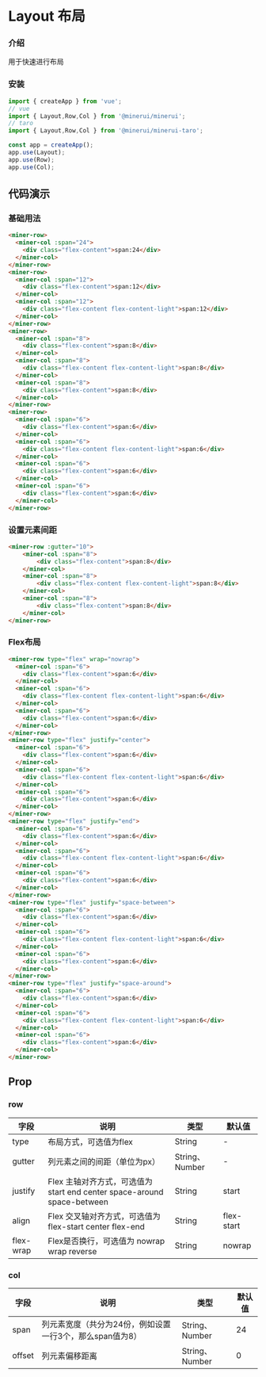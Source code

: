 # Layout 布局

### 介绍

用于快速进行布局

### 安装

``` javascript
import { createApp } from 'vue';
// vue
import { Layout,Row,Col } from '@minerui/minerui';
// taro
import { Layout,Row,Col } from '@minerui/minerui-taro';

const app = createApp();
app.use(Layout);
app.use(Row);
app.use(Col);
```

## 代码演示

### 基础用法

```html
<miner-row>
  <miner-col :span="24">
    <div class="flex-content">span:24</div>
  </miner-col>
</miner-row>
<miner-row>
  <miner-col :span="12">
    <div class="flex-content">span:12</div>
  </miner-col>
  <miner-col :span="12">
    <div class="flex-content flex-content-light">span:12</div>
  </miner-col>
</miner-row>
<miner-row>
  <miner-col :span="8">
    <div class="flex-content">span:8</div>
  </miner-col>
  <miner-col :span="8">
    <div class="flex-content flex-content-light">span:8</div>
  </miner-col>
  <miner-col :span="8">
    <div class="flex-content">span:8</div>
  </miner-col>
</miner-row>
<miner-row>
  <miner-col :span="6">
    <div class="flex-content">span:6</div>
  </miner-col>
  <miner-col :span="6">
    <div class="flex-content flex-content-light">span:6</div>
  </miner-col>
  <miner-col :span="6">
    <div class="flex-content">span:6</div>
  </miner-col>
  <miner-col :span="6">
    <div class="flex-content">span:6</div>
  </miner-col>
</miner-row>
```

### 设置元素间距

```html
<miner-row :gutter="10">
    <miner-col :span="8">
        <div class="flex-content">span:8</div>
    </miner-col>
    <miner-col :span="8">
        <div class="flex-content flex-content-light">span:8</div>
    </miner-col>
    <miner-col :span="8">
        <div class="flex-content">span:8</div>
    </miner-col>
</miner-row>   
```
### Flex布局

```html
<miner-row type="flex" wrap="nowrap">
  <miner-col :span="6">
    <div class="flex-content">span:6</div>
  </miner-col>
  <miner-col :span="6">
    <div class="flex-content flex-content-light">span:6</div>
  </miner-col>
  <miner-col :span="6">
    <div class="flex-content">span:6</div>
  </miner-col>
</miner-row>
<miner-row type="flex" justify="center">
  <miner-col :span="6">
    <div class="flex-content">span:6</div>
  </miner-col>
  <miner-col :span="6">
    <div class="flex-content flex-content-light">span:6</div>
  </miner-col>
  <miner-col :span="6">
    <div class="flex-content">span:6</div>
  </miner-col>
</miner-row>
<miner-row type="flex" justify="end">
  <miner-col :span="6">
    <div class="flex-content">span:6</div>
  </miner-col>
  <miner-col :span="6">
    <div class="flex-content flex-content-light">span:6</div>
  </miner-col>
  <miner-col :span="6">
    <div class="flex-content">span:6</div>
  </miner-col>
</miner-row>
<miner-row type="flex" justify="space-between">
  <miner-col :span="6">
    <div class="flex-content">span:6</div>
  </miner-col>
  <miner-col :span="6">
    <div class="flex-content flex-content-light">span:6</div>
  </miner-col>
  <miner-col :span="6">
    <div class="flex-content">span:6</div>
  </miner-col>
</miner-row>
<miner-row type="flex" justify="space-around">
  <miner-col :span="6">
    <div class="flex-content">span:6</div>
  </miner-col>
  <miner-col :span="6">
    <div class="flex-content flex-content-light">span:6</div>
  </miner-col>
  <miner-col :span="6">
    <div class="flex-content">span:6</div>
  </miner-col>
</miner-row>
```

## Prop

### row

| 字段 | 说明 | 类型 | 默认值
|----- | ----- | ----- | ----- 
| type | 布局方式，可选值为flex | String | -
| gutter | 列元素之间的间距（单位为px） | String、Number | -
| justify | Flex 主轴对齐方式，可选值为 start end center space-around space-between | String | start
| align | Flex 交叉轴对齐方式，可选值为 flex-start center flex-end | String | flex-start
| flex-wrap | Flex是否换行，可选值为 nowrap wrap reverse | String | nowrap

### col

| 字段 | 说明 | 类型 | 默认值
|----- | ----- | ----- | ----- 
| span | 列元素宽度（共分为24份，例如设置一行3个，那么span值为8） | String、Number | 24
| offset | 列元素偏移距离 | String、Number | 0

